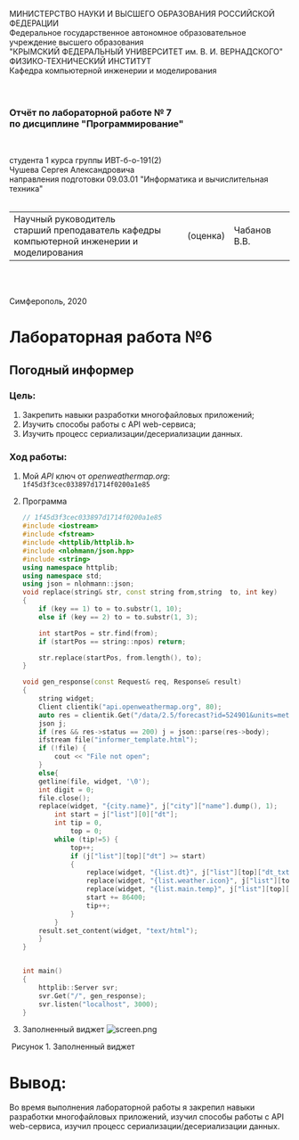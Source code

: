 МИНИСТЕРСТВО НАУКИ  И ВЫСШЕГО ОБРАЗОВАНИЯ РОССИЙСКОЙ ФЕДЕРАЦИИ<br/>
Федеральное государственное автономное образовательное учреждение высшего образования<br/>
"КРЫМСКИЙ ФЕДЕРАЛЬНЫЙ УНИВЕРСИТЕТ им. В. И. ВЕРНАДСКОГО"<br/>
ФИЗИКО-ТЕХНИЧЕСКИЙ ИНСТИТУТ<br/>
Кафедра компьютерной инженерии и моделирования<br/>
<br/><br/>

### Отчёт по лабораторной работе № 7<br/> по дисциплине "Программирование"

<br/>

студента 1 курса группы ИВТ-б-о-191(2)<br/>
Чушева Сергея Александровича<br/>
направления подготовки 09.03.01 "Информатика и вычислительная техника"<br/>
<br/>

<table>
<tr><td>Научный руководитель<br/> старший преподаватель кафедры<br/> компьютерной инженерии и моделирования</td>
<td>(оценка)</td>
<td>Чабанов В.В.</td>
</tr>
</table>

<br/><br/>

Симферополь, 2020


# Лабораторная работа №6
## Погодный информер

### Цель: 

1. Закрепить навыки разработки многофайловыx приложений;
2. Изучить способы работы с API web-сервиса;
3. Изучить процесс сериализации/десериализации данных.

### Ход работы:
1. Мой *API* ключ от *openweathermap.org*:  `1f45d3f3cec033897d1714f0200a1e85`

8. Программа

   ```c++
   // 1f45d3f3cec033897d1714f0200a1e85
   #include <iostream>
   #include <fstream>
   #include <httplib/httplib.h>
   #include <nlohmann/json.hpp>
   #include <string>
   using namespace httplib;
   using namespace std;
   using json = nlohmann::json;
   void replace(string& str, const string from,string  to, int key)
   {
       if (key == 1) to = to.substr(1, 10);
       else if (key == 2) to = to.substr(1, 3);
   
       int startPos = str.find(from);
       if (startPos == string::npos) return;
   
       str.replace(startPos, from.length(), to);
   }
   
   void gen_response(const Request& req, Response& result)
   { 
       string widget;
       Client clientik("api.openweathermap.org", 80);
       auto res = clientik.Get("/data/2.5/forecast?id=524901&units=metric&APPID=1f45d3f3cec033897d1714f0200a1e85");
       json j;
       if (res && res->status == 200) j = json::parse(res->body);
       ifstream file("informer_template.html");
       if (!file) {
           cout << "File not open"; 
       }
       else{
       getline(file, widget, '\0');
       int digit = 0;
       file.close();
       replace(widget, "{city.name}", j["city"]["name"].dump(), 1);
           int start = j["list"][0]["dt"];
           int tip = 0, 
               top = 0; 
           while (tip!=5) {
               top++;
               if (j["list"][top]["dt"] >= start)
               {
                   replace(widget, "{list.dt}", j["list"][top]["dt_txt"].dump(), 1);
                   replace(widget, "{list.weather.icon}", j["list"][top]["weather"][0]["icon"].dump(), 2);
                   replace(widget, "{list.main.temp}", j["list"][top]["main"]["temp"].dump(), 0);
                   start += 86400;
                   tip++;
               }
           }
       result.set_content(widget, "text/html");
       }
   }
   
   
   int main()
   {
       httplib::Server svr;
       svr.Get("/", gen_response);
       svr.listen("localhost", 3000); 
   }
   ```
3. Заполненный виджет
   ![screen.png](https://github.com/Sergey-Chushev/Lab/blob/master/LabWork%236/Screen/screen.png?raw=true)

​                                                                              Рисунок 1. Заполненный виджет

# Вывод:

Во время выполнения лабораторной работы я закрепил навыки разработки многофайловыx приложений, изучил способы работы с API web-сервиса, изучил процесс сериализации/десериализации данных.


